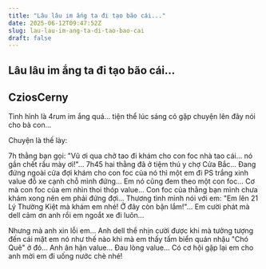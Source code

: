 ```yaml
---
title: "Lâu lâu im ắng ta đi tạo bão cái..."
date: 2025-06-12T09:47:52Z
slug: lau-lau-im-ang-ta-di-tao-bao-cai
draft: false
---
```


## Lâu lâu im ắng ta đi tạo bão cái...

## CziosCerny

Tình hình là 4rum im ắng quá... tiện thể lúc sáng có gặp chuyện lên đây nói cho bà con...

Chuyện là thế lày:

7h thằng bạn gọi: "Vũ ơi qua chở tao đi khám cho con foc nhà tao cái... nó gần chết rầu mày ơi!"... 7h45 hai thằng đã ở tiệm thú y chợ Cửa Bắc... Đang đứng ngoài cửa đợi khám cho con foc của nó thì một em đi PS trắng xinh value đỗ xe cạnh chỗ mình đứng... Em nó cũng đem theo một con foc... Cơ mà con foc của em nhìn thoi thóp value... Con foc của thằng bạn mình chưa khám xong nên em phải đứng đợi... Thương tình mình nói với em: "Em lên 21 Lý Thường Kiệt mà khám em nhé! Ở đây còn bận lắm!"... Em cười phát mà dell cảm ơn anh rồi em ngoắt xe đi luôn...

Nhưng mà anh xin lỗi em... Anh dell thể nhịn cười được khi mà tưởng tượng đến cái mặt em nó như thế nào khi mà em thấy tấm biển quán nhậu "Chó Quê" ở đó... Anh ân hận value... Đau lòng value... Có cơ hội gặp lại em cho anh mời em đi uống nước chè nhé!